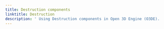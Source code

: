 ```yaml
---
title: Destruction components
linktitle: Destruction
description: ' Using Destruction components in Open 3D Engine (O3DE). '
---
```


